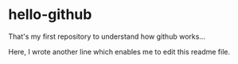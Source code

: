 # hello-github
That's my first repository to understand how github works...

Here, I wrote another line which enables me to edit this readme file.
